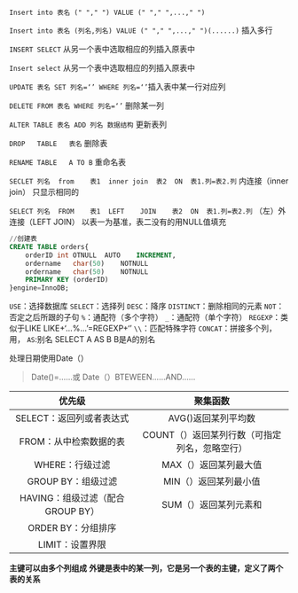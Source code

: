 `Insert into 表名 (" "," ") VALUE (" "," ",...," ")`

`Insert into 表名 (列名,列名) VALUE (" "," ",...," ")(......)` 插入多行

`INSERT SELECT` 从另一个表中选取相应的列插入原表中


`Insert select` 从另一个表中选取相应的列插入原表中

`UPDATE 表名 SET 列名=‘’ WHERE 列名=‘’`插入表中某一行对应列

`DELETE FROM 表名 WHERE 列名=‘’` 删除某一列

`ALTER TABLE 表名 ADD 列名 数据结构` 更新表列

`DROP	TABLE	表名`	删除表

`RENAME	TABLE	A TO B`	重命名表

`SECLET 列名	from	表1	inner join	表2	ON	表1.列=表2.列`	内连接（inner join）	只显示相同的

`SELECT	列名	FROM	表1	LEFT	JOIN	表2	ON	表1.列=表2.列` （左）外连接（LEFT JOIN） 以表一为基准，表二没有的用NULL值填充


~~~sql
//创建表
CREATE TABLE orders{
	orderID	int	OTNULL	AUTO	INCREMENT,
    ordername	char(50)	NOTNULL
    ordername	char(50)	NOTNULL
    PRIMARY	KEY (orderID)
}engine=InnoDB;
~~~



`USE`：选择数据库
`SELECT`：选择列
`DESC`：降序
`DISTINCT`：删除相同的元素
`NOT`：否定之后所跟的子句
`%`：通配符（多个字符）
`_`：通配符（单个字符）
`REGEXP`：类似于LIKE	LIKE+‘…%…’=REGEXP+‘’
`\\`：匹配特殊字符
`CONCAT`：拼接多个列，用，
`AS`:别名	SELECT A AS B	B是A的别名

处理日期使用Date（）
>Date()=……或 Date（）BTEWEEN……AND……

优先级|聚集函数
:--:|:--:
SELECT：返回列或者表达式|AVG()返回某列平均数
FROM：从中检索数据的表|COUNT（）返回某列行数（可指定列名，忽略空行）
WHERE：行级过滤|MAX（）返回某列最大值
GROUP BY：组级过滤|MIN（）返回某列最小值
HAVING：组级过滤（配合GROUP BY）|SUM（）返回某列元素和
ORDER BY：分组排序|
LIMIT：设置界限|



**主键可以由多个列组成**
**外键是表中的某一列，它是另一个表的主键，定义了两个表的关系**
